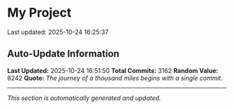 # My Project


Last updated: 2025-10-24 16:25:37

































































































































































































































































































































































































































































































































































































































































































































































































































































































































































































































































































































































































































































































































































































































































































































































































































































































































































































































































































































































































































































































































































































































































































































































































































































































































































































































































































































































































































































































































































































































































































































































































































































































































































































































































































































































































































































































## Auto-Update Information

**Last Updated:** 2025-10-24 16:51:50
**Total Commits:** 3162
**Random Value:** 6242
**Quote:** _The journey of a thousand miles begins with a single commit._

---
_This section is automatically generated and updated._